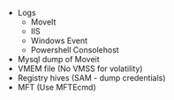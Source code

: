 - Logs
	- MoveIt
	- IIS
	- Windows Event
	- Powershell Consolehost
- Mysql dump of Moveit
- VMEM file (No VMSS for volatility)
- Registry hives (SAM - dump credentials)
- MFT (Use MFTEcmd)
